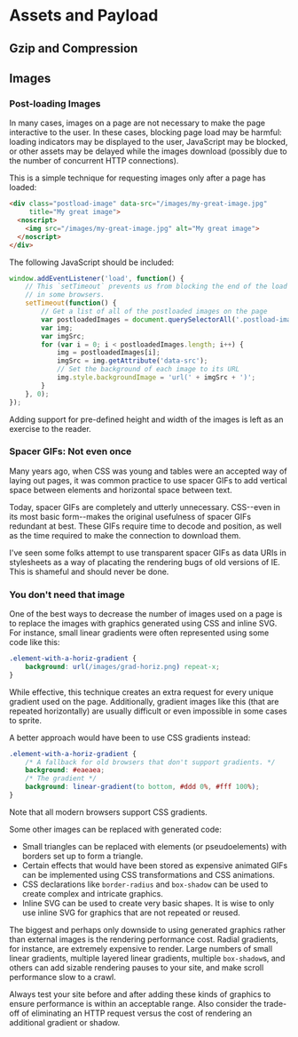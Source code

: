 # Assets and Payload

## Gzip and Compression


## Images


### Post-loading Images

In many cases, images on a page are not necessary to make the page interactive to the user. In these cases, blocking page load may be harmful: loading indicators may be displayed to the user, JavaScript may be blocked, or other assets may be delayed while the images download (possibly due to the number of concurrent HTTP connections).

This is a simple technique for requesting images only after a page has loaded:

```html
<div class="postload-image" data-src="/images/my-great-image.jpg"
     title="My great image">
  <noscript>
    <img src="/images/my-great-image.jpg" alt="My great image">
  </noscript>
</div>
```

The following JavaScript should be included:

```js
window.addEventListener('load', function() {
    // This `setTimeout` prevents us from blocking the end of the load event
    // in some browsers.
    setTimeout(function() {
        // Get a list of all of the postloaded images on the page
        var postloadedImages = document.querySelectorAll('.postload-image');
        var img;
        var imgSrc;
        for (var i = 0; i < postloadedImages.length; i++) {
            img = postloadedImages[i];
            imgSrc = img.getAttribute('data-src');
            // Set the background of each image to its URL
            img.style.backgroundImage = 'url(' + imgSrc + ')';
        }
    }, 0);
});
```

Adding support for pre-defined height and width of the images is left as an exercise to the reader.


### Spacer GIFs: Not even once

Many years ago, when CSS was young and tables were an accepted way of laying out pages, it was common practice to use spacer GIFs to add vertical space between elements and horizontal space between text.

Today, spacer GIFs are completely and utterly unnecessary. CSS--even in its most basic form--makes the original usefulness of spacer GIFs redundant at best. These GIFs require time to decode and position, as well as the time required to make the connection to download them.

I've seen some folks attempt to use transparent spacer GIFs as data URIs in stylesheets as a way of placating the rendering bugs of old versions of IE. This is shameful and should never be done.


### You don't need that image

One of the best ways to decrease the number of images used on a page is to replace the images with graphics generated using CSS and inline SVG. For instance, small linear gradients were often represented using some code like this:

```css
.element-with-a-horiz-gradient {
    background: url(/images/grad-horiz.png) repeat-x;
}
```

While effective, this technique creates an extra request for every unique gradient used on the page. Additionally, gradient images like this (that are repeated horizontally) are usually difficult or even impossible in some cases to sprite.

A better approach would have been to use CSS gradients instead:

```css
.element-with-a-horiz-gradient {
    /* A fallback for old browsers that don't support gradients. */
    background: #eaeaea;
    /* The gradient */
    background: linear-gradient(to bottom, #ddd 0%, #fff 100%);
}
```

Note that all modern browsers support CSS gradients.

Some other images can be replaced with generated code:

- Small triangles can be replaced with elements (or pseudoelements) with borders set up to form a triangle.
- Certain effects that would have been stored as expensive animated GIFs can be implemented using CSS transformations and CSS animations.
- CSS declarations like `border-radius` and `box-shadow` can be used to create complex and intricate graphics.
- Inline SVG can be used to create very basic shapes. It is wise to only use inline SVG for graphics that are not repeated or reused.

The biggest and perhaps only downside to using generated graphics rather than external images is the rendering performance cost. Radial gradients, for instance, are extremely expensive to render. Large numbers of small linear gradients, multiple layered linear gradients, multiple `box-shadow`s, and others can add sizable rendering pauses to your site, and make scroll performance slow to a crawl.

Always test your site before and after adding these kinds of graphics to ensure performance is within an acceptable range. Also consider the trade-off of eliminating an HTTP request versus the cost of rendering an additional gradient or shadow.
